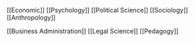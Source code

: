 [[Economic]]
[[Psychology]]
[[Political Science]]
[[Sociology]]
[[Anthropology]]


[[Business Administration]]
[[Legal Science]]
[[Pedagogy]]


